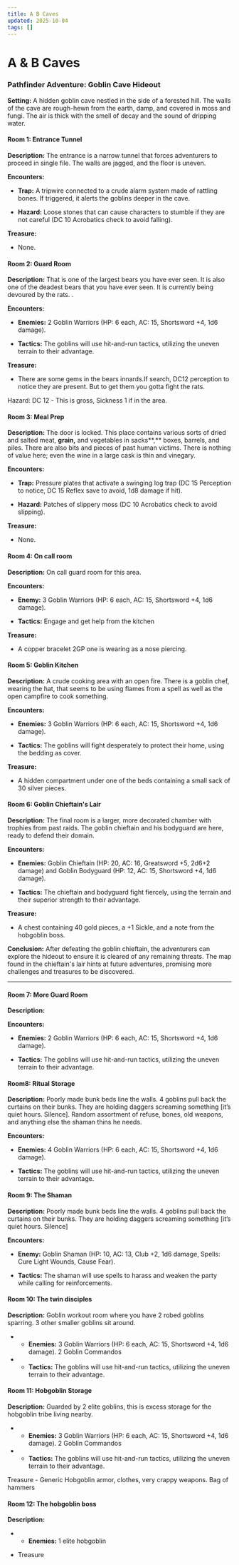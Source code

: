 ```yaml
---
title: A B Caves
updated: 2025-10-04
tags: []
---
```


# A & B Caves

### Pathfinder Adventure: Goblin Cave Hideout

**Setting:** A hidden goblin cave nestled in the side of a forested hill. The walls of the cave are rough-hewn from the earth, damp, and covered in moss and fungi. The air is thick with the smell of decay and the sound of dripping water.

#### Room 1: Entrance Tunnel

**Description:**
The entrance is a narrow tunnel that forces adventurers to proceed in single file. The walls are jagged, and the floor is uneven.

**Encounters:**

- **Trap:** A tripwire connected to a crude alarm system made of rattling bones. If triggered, it alerts the goblins deeper in the cave.

- **Hazard:** Loose stones that can cause characters to stumble if they are not careful (DC 10 Acrobatics check to avoid falling).

**Treasure:**

- None.

#### Room 2: Guard Room

**Description:**
That is one of the largest bears you have ever seen. It is also one of the deadest bears that you have ever seen. It is currently being devoured by the rats. .

**Encounters:**

- **Enemies:** 2 Goblin Warriors (HP: 6 each, AC: 15, Shortsword +4, 1d6 damage).

- **Tactics:** The goblins will use hit-and-run tactics, utilizing the uneven terrain to their advantage.

**Treasure:**

- There are some gems in the bears innards.If search, DC12 perception to notice they are present. But to get them you gotta fight the rats.

Hazard: DC 12 - This is gross, Sickness 1 if in the area.

#### Room 3: Meal Prep

**Description:**
The door is locked. This place contains various sorts of dried and salted meat, **grain,** and vegetables in sacks**,** boxes, barrels, and piles. There are also bits and pieces of past human victims. There is nothing of value here; even the wine in a large cask is thin and vinegary.

**Encounters:**

- **Trap:** Pressure plates that activate a swinging log trap (DC 15 Perception to notice, DC 15 Reflex save to avoid, 1d8 damage if hit).

- **Hazard:** Patches of slippery moss (DC 10 Acrobatics check to avoid slipping).

**Treasure:**

- None.

#### Room 4: On call room

**Description:**
On call guard room for this area.

**Encounters:**

- **Enemy:** 3 Goblin Warriors (HP: 6 each, AC: 15, Shortsword +4, 1d6 damage).

- **Tactics:** Engage and get help from the kitchen

**Treasure:**

- A copper bracelet 2GP one is wearing as a nose piercing.

#### Room 5: Goblin Kitchen

**Description:**
A crude cooking area with an open fire. There is a goblin chef, wearing the hat, that seems to be using flames from a spell as well as the open campfire to cook something.

**Encounters:**

- **Enemies:** 3 Goblin Warriors (HP: 6 each, AC: 15, Shortsword +4, 1d6 damage).

- **Tactics:** The goblins will fight desperately to protect their home, using the bedding as cover.

**Treasure:**

- A hidden compartment under one of the beds containing a small sack of 30 silver pieces.

#### Room 6: Goblin Chieftain's Lair

**Description:**
The final room is a larger, more decorated chamber with trophies from past raids. The goblin chieftain and his bodyguard are here, ready to defend their domain.

**Encounters:**

- **Enemies:** Goblin Chieftain (HP: 20, AC: 16, Greatsword +5, 2d6+2 damage) and Goblin Bodyguard (HP: 12, AC: 15, Shortsword +4, 1d6 damage).

- **Tactics:** The chieftain and bodyguard fight fiercely, using the terrain and their superior strength to their advantage.

**Treasure:**

- A chest containing 40 gold pieces, a +1 Sickle, and a note from the hobgoblin boss.

**Conclusion:**
After defeating the goblin chieftain, the adventurers can explore the hideout to ensure it is cleared of any remaining threats. The map found in the chieftain's lair hints at future adventures, promising more challenges and treasures to be discovered.

---

#### Room 7: More Guard Room

**Description:**

**Encounters:**

- **Enemies:** 2 Goblin Warriors (HP: 6 each, AC: 15, Shortsword +4, 1d6 damage).

- **Tactics:** The goblins will use hit-and-run tactics, utilizing the uneven terrain to their advantage.

#### Room8: Ritual Storage

**Description:**
Poorly made bunk beds line the walls. 4 goblins pull back the curtains on their bunks. They are holding daggers screaming something [it’s quiet hours. Silence].
Random assortment of refuse, bones, old weapons, and anything else the shaman thins he needs.

**Encounters:**

- **Enemies:** 4 Goblin Warriors (HP: 6 each, AC: 15, Shortsword +4, 1d6 damage).

- **Tactics:** The goblins will use hit-and-run tactics, utilizing the uneven terrain to their advantage.

#### Room 9: The Shaman

**Description:**
Poorly made bunk beds line the walls. 4 goblins pull back the curtains on their bunks. They are holding daggers screaming something [it’s quiet hours. Silence]

**Encounters:**

- **Enemy:** Goblin Shaman (HP: 10, AC: 13, Club +2, 1d6 damage, Spells: Cure Light Wounds, Cause Fear).

- **Tactics:** The shaman will use spells to harass and weaken the party while calling for reinforcements.

#### Room 10: The twin disciples

**Description:**
Goblin workout room where you have 2 robed goblins sparring. 3 other smaller goblins sit around.

- - **Enemies:** 3 Goblin Warriors (HP: 6 each, AC: 15, Shortsword +4, 1d6 damage). 2 Goblin Commandos

- - **Tactics:** The goblins will use hit-and-run tactics, utilizing the uneven terrain to their advantage.

#### Room 11: Hobgoblin Storage

**Description:**
Guarded by 2 elite goblins, this is excess storage for the hobgoblin tribe living nearby.

- - **Enemies:** 3 Goblin Warriors (HP: 6 each, AC: 15, Shortsword +4, 1d6 damage). 2 Goblin Commandos

- - **Tactics:** The goblins will use hit-and-run tactics, utilizing the uneven terrain to their advantage.

Treasure - Generic Hobgoblin armor, clothes, very crappy weapons. Bag of hammers

#### Room 12: The hobgoblin boss

**Description:**

- - **Enemies:** 1 elite hobgoblin

- Treasure

